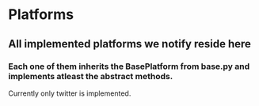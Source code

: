 # Platforms
## All implemented platforms we notify reside here
### Each one of them inherits the BasePlatform from base.py and implements atleast the abstract methods.  
Currently only twitter is implemented.
